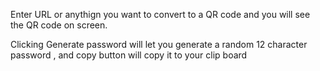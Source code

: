 Enter URL or anythign you want to convert to a QR code and you will see the QR code on screen. 

Clicking Generate password will let you generate a random 12 character password , and copy button will copy it to your clip board
